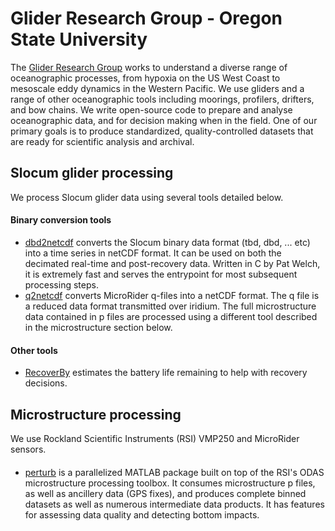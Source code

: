 # Glider Research Group - Oregon State University

The [Glider Research Group](http://gliderfs.coas.oregonstate.edu/gliderweb/) works to understand a diverse range of oceanographic processes, from hypoxia on the US West Coast to mesoscale eddy dynamics in the Western Pacific. We use gliders and a range of other oceanographic tools including moorings, profilers, drifters, and bow chains. We write open-source code to prepare and analyse oceanographic data, and for decision making when in the field. One of our primary goals is to produce standardized, quality-controlled datasets that are ready for scientific analysis and archival. 

## Slocum glider processing

We process Slocum glider data using several tools detailed below. 

#### Binary conversion tools
* [dbd2netcdf](https://github.com/OSUGliders/dbd2netcdf) converts the Slocum binary data format (tbd, dbd, ... etc) into a time series in netCDF format. It can be used on both the decimated real-time and post-recovery data. Written in C by Pat Welch, it is extremely fast and serves the entrypoint for most subsequent processing steps.
* [q2netcdf](https://github.com/OSUGliders/q2netcdf) converts MicroRider q-files into a netCDF format. The q file is a reduced data format transmitted over iridium. The full microstructure data contained in p files are processed using a different tool described in the microstructure section below.

#### Other tools
* [RecoverBy](https://github.com/OSUGliders/RecoverBy) estimates the battery life remaining to help with recovery decisions. 

## Microstructure processing

We use Rockland Scientific Instruments (RSI) VMP250 and MicroRider sensors.

#### 
* [perturb](https://github.com/jessecusack/perturb) is a parallelized MATLAB package built on top of the RSI's ODAS microstructure processing toolbox. It consumes microstructure p files, as well as ancillery data (GPS fixes), and produces complete binned datasets as well as numerous intermediate data products. It has features for assessing data quality and detecting bottom impacts. 
